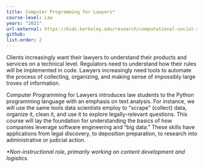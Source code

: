 ```yaml
---
title: Computer Programming for Lawyers*
course-level: Law
years: "2021"
url-external: https://bids.berkeley.edu/research/computational-social-science-training-program
github:
list-order: 2
---
```


Clients increasingly want their lawyers to understand their products and services on a technical level. Regulators need to understand how their rules will be implemented in code. Lawyers increasingly need tools to automate the process of collecting, organizing, and making sense of impossibly large troves of information.

Computer Programming for Lawyers introduces law students to the Python programming language with an emphasis on text analysis. For instance, we will use the same tools data scientists employ to "scrape" (collect) data, organize it, clean it, and use it to explore legally-relevant questions. This course will lay the foundation for understanding the basics of how companies leverage software engineering and “big data.” These skills have applications from legal discovery, to deposition preparation, to research into administrative or judicial action.

<em>*Non-instructional role, primarily working on content development and logistics.</em>


